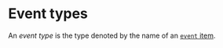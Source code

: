 # Event types

An *event type* is the type denoted by the name of an [`event` item].

[`event` item]: ../../items/events.md